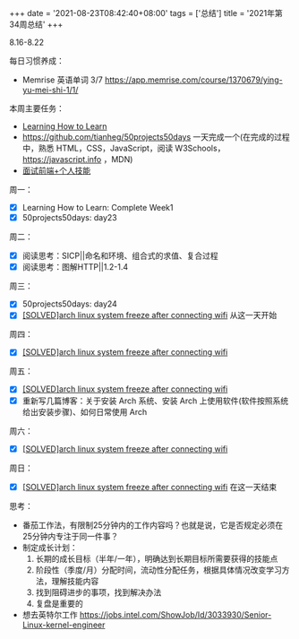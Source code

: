 +++
date = '2021-08-23T08:42:40+08:00'
tags = ['总结']
title = '2021年第34周总结'
+++

8.16-8.22

每日习惯养成：

- Memrise 英语单词 3/7 <https://app.memrise.com/course/1370679/ying-yu-mei-shi-1/1/>

本周主要任务：

- [Learning How to Learn](https://github.com/tianheg/blog/issues/137)
- <https://github.com/tianheg/50projects50days> 一天完成一个(在完成的过程中，熟悉 HTML，CSS，JavaScript，阅读 W3Schools，<https://javascript.info> ，MDN)
- [面试前端+个人技能](https://github.com/tianheg/blog/issues/142)

周一：

- [x] Learning How to Learn: Complete Week1
- [x] 50projects50days: day23

周二：

- [x] 阅读思考：SICP||命名和环境、组合式的求值、复合过程
- [x] 阅读思考：图解HTTP||1.2-1.4

周三：

- [x] 50projects50days: day24
- [x] [[SOLVED]arch linux system freeze after connecting wifi](https://github.com/tianheg/blog/issues/147) 从这一天开始

周四：

- [x] [[SOLVED]arch linux system freeze after connecting wifi](https://github.com/tianheg/blog/issues/147)

周五：

- [x] [[SOLVED]arch linux system freeze after connecting wifi](https://github.com/tianheg/blog/issues/147)
- [x] 重新写几篇博客：关于安装 Arch 系统、安装 Arch 上使用软件(软件按照系统给出安装步骤)、如何日常使用 Arch

周六：

- [x] [[SOLVED]arch linux system freeze after connecting wifi](https://github.com/tianheg/blog/issues/147)

周日：

- [x] [[SOLVED]arch linux system freeze after connecting wifi](https://github.com/tianheg/blog/issues/147) 在这一天结束

思考：

- 番茄工作法，有限制25分钟内的工作内容吗？也就是说，它是否规定必须在25分钟内专注于同一件事？
- 制定成长计划：
  1. 长期的成长目标（半年/一年），明确达到长期目标所需要获得的技能点
  2. 阶段性（季度/月）分配时间，流动性分配任务，根据具体情况改变学习方法，理解技能内容
  3. 找到阻碍进步的事项，找到解决办法
  4. 复盘是重要的
- 想去英特尔工作 <https://jobs.intel.com/ShowJob/Id/3033930/Senior-Linux-kernel-engineer>
